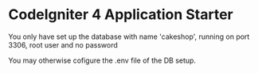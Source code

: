 # CodeIgniter 4 Application Starter
 
You only have set up the database with name 'cakeshop', running on port 3306, root user and no password

You may otherwise cofigure the .env file of the DB setup.
